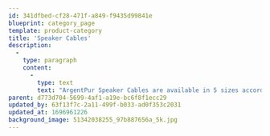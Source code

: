```yaml
---
id: 341dfbed-cf28-471f-a849-f9435d99841e
blueprint: category_page
template: product-category
title: 'Speaker Cables'
description:
  -
    type: paragraph
    content:
      -
        type: text
        text: "ArgentPur Speaker Cables are available in 5 sizes according to current capacity. Choose among the gauges to match your loudspeakers' sensitivity and length requirements."
parent: d773d704-5699-4af1-a19e-bc6f8f1ecc29
updated_by: 63f13f7c-2a11-499f-b033-ad0f353c2031
updated_at: 1696961226
background_image: 51342038255_97b887656a_5k.jpg
---
```

